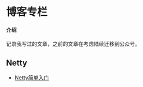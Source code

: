 # 博客专栏

#### 介绍
记录我写过的文章，之前的文章在考虑陆续迁移到公众号。

## Netty
- [Netty简单入门](https://blog.csdn.net/qq_32099833/article/details/117264453?spm=1001.2014.3001.5501)